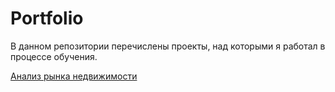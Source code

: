 # Portfolio

В данном репозитории перечислены проекты, над которыми я работал в процессе обучения.

[Анализ рынка недвижимости](https://github.com/ArtyomGorbackij/Portfolio/tree/main/%D0%90%D0%BD%D0%B0%D0%BB%D0%B8%D0%B7%20%D1%80%D1%8B%D0%BD%D0%BA%D0%B0%20%D0%BD%D0%B5%D0%B4%D0%B2%D0%B8%D0%B6%D0%B8%D0%BC%D0%BE%D1%81%D1%82%D0%B8)
